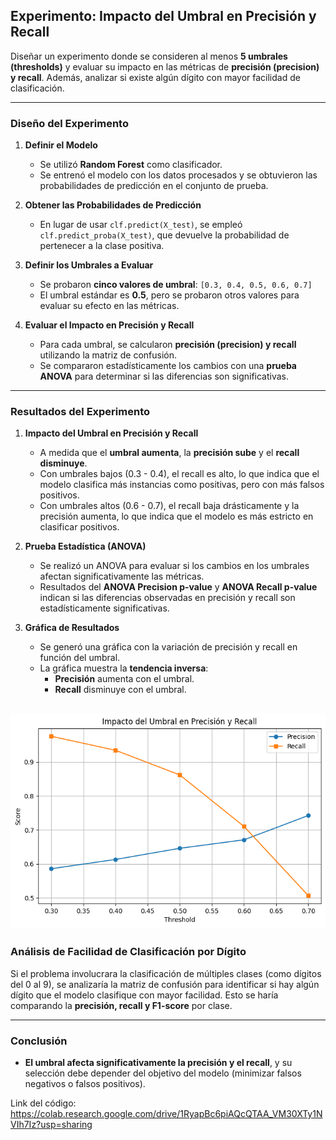 ## Experimento: Impacto del Umbral en Precisión y Recall

Diseñar un experimento donde se consideren al menos **5 umbrales (thresholds)** y evaluar su impacto en las métricas de **precisión (precision) y recall**. Además, analizar si existe algún dígito con mayor facilidad de clasificación.

---

### Diseño del Experimento

1. **Definir el Modelo**
   - Se utilizó **Random Forest** como clasificador.
   - Se entrenó el modelo con los datos procesados y se obtuvieron las probabilidades de predicción en el conjunto de prueba.

2. **Obtener las Probabilidades de Predicción**
   - En lugar de usar `clf.predict(X_test)`, se empleó `clf.predict_proba(X_test)`, que devuelve la probabilidad de pertenecer a la clase positiva.

3. **Definir los Umbrales a Evaluar**
   - Se probaron **cinco valores de umbral**: `[0.3, 0.4, 0.5, 0.6, 0.7]`
   - El umbral estándar es **0.5**, pero se probaron otros valores para evaluar su efecto en las métricas.

4. **Evaluar el Impacto en Precisión y Recall**
   - Para cada umbral, se calcularon **precisión (precision) y recall** utilizando la matriz de confusión.
   - Se compararon estadísticamente los cambios con una **prueba ANOVA** para determinar si las diferencias son significativas.

---

### Resultados del Experimento

1. **Impacto del Umbral en Precisión y Recall**
   - A medida que el **umbral aumenta**, la **precisión sube** y el **recall disminuye**.
   - Con umbrales bajos (0.3 - 0.4), el recall es alto, lo que indica que el modelo clasifica más instancias como positivas, pero con más falsos positivos.
   - Con umbrales altos (0.6 - 0.7), el recall baja drásticamente y la precisión aumenta, lo que indica que el modelo es más estricto en clasificar positivos.

2. **Prueba Estadística (ANOVA)**
   - Se realizó un ANOVA para evaluar si los cambios en los umbrales afectan significativamente las métricas.
   - Resultados del **ANOVA Precision p-value** y **ANOVA Recall p-value** indican si las diferencias observadas en precisión y recall son estadísticamente significativas.

3. **Gráfica de Resultados**
   - Se generó una gráfica con la variación de precisión y recall en función del umbral.
   - La gráfica muestra la **tendencia inversa**:
     - **Precisión** aumenta con el umbral.
     - **Recall** disminuye con el umbral.

![alt text](image-1.png)
---

### Análisis de Facilidad de Clasificación por Dígito
Si el problema involucrara la clasificación de múltiples clases (como dígitos del 0 al 9), se analizaría la matriz de confusión para identificar si hay algún dígito que el modelo clasifique con mayor facilidad. Esto se haría comparando la **precisión, recall y F1-score** por clase.

---

### Conclusión
- **El umbral afecta significativamente la precisión y el recall**, y su selección debe depender del objetivo del modelo (minimizar falsos negativos o falsos positivos).

Link del código: https://colab.research.google.com/drive/1RyapBc6piAQcQTAA_VM30XTy1NVIh7Iz?usp=sharing
